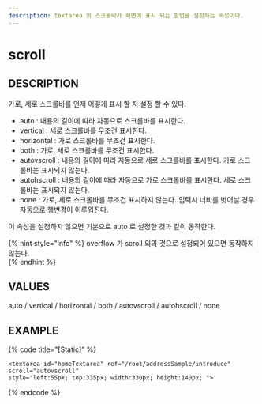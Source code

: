 ```yaml
---
description: textarea 의 스크롤바가 화면에 표시 되는 방법을 설정하는 속성이다.
---
```


# scroll

## DESCRIPTION

가로, 세로 스크롤바를 언제 어떻게 표시 할 지 설정 할 수 있다.

* auto : 내용의 길이에 따라 자동으로 스크롤바를 표시한다.
* vertical : 세로 스크롤바를 무조건 표시한다.
* horizontal : 가로 스크롤바를 무조건 표시한다.
* both : 가로, 세로 스크롤바를 무조건 표시한다.
* autovscroll : 내용의 길이에 따라 자동으로 세로 스크롤바를 표시한다. 가로 스크롤바는 표시되지 않는다.
* autohscroll : 내용의 길이에 따라 자동으로 가로 스크롤바를 표시한다. 세로 스크롤바는 표시되지 않는다.
* none : 가로, 세로 스크롤바를 무조건 표시하지 않는다. 입력시 너비를 벗어날 경우 자동으로 행변경이 이루워진다.

이 속성을 설정하지 않으면 기본으로 auto 로 설정한 것과 같이 동작한다.


{% hint style="info" %}
overflow 가 scroll 외의 것으로 설정되어 있으면 동작하지 않는다.  
{% endhint %}

## VALUES

auto / vertical / horizontal / both / autovscroll / autohscroll / none

## EXAMPLE

{% code title="\[Static\]" %}
```markup
<textarea id="homeTextarea" ref="/root/addressSample/introduce" scroll="autovscroll" 
style="left:55px; top:335px; width:330px; height:140px; "> 
```
{% endcode %}
